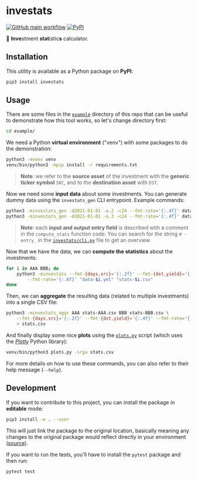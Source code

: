 # investats

[![GitHub main workflow](https://img.shields.io/github/actions/workflow/status/dmotte/investats/main.yml?branch=main&logo=github&label=main&style=flat-square)](https://github.com/dmotte/investats/actions)
[![PyPI](https://img.shields.io/pypi/v/investats?logo=python&style=flat-square)](https://pypi.org/project/investats/)

:snake: **Inve**stment **stat**istic**s** calculator.

## Installation

This utility is available as a Python package on **PyPI**:

```bash
pip3 install investats
```

## Usage

There are some files in the [`example`](example) directory of this repo that can be useful to demonstrate how this tool works, so let's change directory first:

```bash
cd example/
```

We need a Python **virtual environment** ("venv") with some packages to do the demonstration:

```bash
python3 -mvenv venv
venv/bin/python3 -mpip install -r requirements.txt
```

> **Note**: we refer to the **source asset** of the investment with the **generic ticker symbol** `SRC`, and to the **destination asset** with `DST`.

Now we need some **input data** about some investments. You can generate dummy data using the `investats_gen` CLI entrypoint. Example commands:

```bash
python3 -minvestats_gen -d2021-01-01 -a.2 -c24 --fmt-rate='{:.4f}' data-AAA.yml
python3 -minvestats_gen -d2021-01-01 -a.3 -c24 --fmt-rate='{:.4f}' data-BBB.yml
```

> **Note**: each **input and output entry field** is described with a comment in the `compute_stats` function code. You can search for the string `# - entry_` in the [`investats/cli.py`](investats/cli.py) file to get an overview.

Now that we have the data, we can **compute the statistics** about the investments:

```bash
for i in AAA BBB; do
    python3 -minvestats --fmt-{days,src}='{:.2f}' --fmt-{dst,yield}='{:.4f}' \
        --fmt-rate='{:.6f}' "data-$i.yml" "stats-$i.csv"
done
```

Then, we can **aggregate** the resulting data (related to multiple investments) into a single CSV file:

```bash
python3 -minvestats_aggr AAA stats-AAA.csv BBB stats-BBB.csv \
    --fmt-{days,src}='{:.2f}' --fmt-{dst,yield}='{:.4f}' --fmt-rate='{:.6f}' \
    > stats.csv
```

And finally display some nice **plots** using the [`plots.py`](example/plots.py) script (which uses the [_Plotly_](https://github.com/plotly/plotly.py) Python library):

```bash
venv/bin/python3 plots.py -srga stats.csv
```

For more details on how to use these commands, you can also refer to their help message (`--help`).

## Development

If you want to contribute to this project, you can install the package in **editable** mode:

```bash
pip3 install -e . --user
```

This will just link the package to the original location, basically meaning any changes to the original package would reflect directly in your environment ([source](https://stackoverflow.com/a/35064498)).

If you want to run the tests, you'll have to install the `pytest` package and then run:

```bash
pytest test
```
